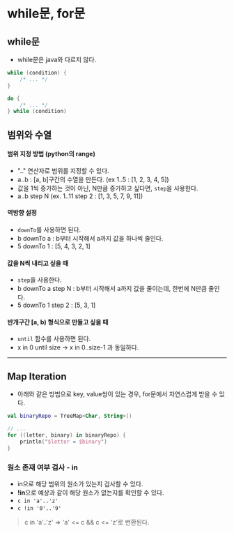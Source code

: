 # while문, for문

## while문

- while문은 java와 다르지 않다.

```kotlin
while (condition) {
    /* ... */
}

do {
    /* ... */
} while (condition)
```

## 범위와 수열

#### 범위 지정 방법 (python의 range)

- ".." 연산자로 범위를 지정할 수 있다.
- a..b : [a, b]구간의 수열을 만든다. (ex 1..5 : [1, 2, 3, 4, 5])
- 값을 1씩 증가하는 것이 아닌, N만큼 증가하고 싶다면, `step`을 사용한다.
- a..b step N (ex. 1..11 step 2 : [1, 3, 5, 7, 9, 11])

#### 역방향 설정

- `downTo`를 사용하면 된다.
- b downTo a : b부터 시작해서 a까지 값을 하나씩 줄인다.
- 5 downTo 1 : [5, 4, 3, 2, 1]

#### 값을 N씩 내리고 싶을 때

- `step`을 사용한다.
- b downTo a step N : b부터 시작해서 a까지 값을 줄이는데, 한번에 N만큼 줄인다.
- 5 downTo 1 step 2 : [5, 3, 1]

#### 반개구간 [a, b) 형식으로 만들고 싶을 때

- `until` 함수를 사용하면 된다.
- x in 0 until size -> x in 0..size-1 과 동일하다.

---

## Map Iteration

- 아래와 같은 방법으로 key, value쌍이 있는 경우, for문에서 자연스럽게 받을 수 있다.

```kotlin
val binaryRepo = TreeMap<Char, String>()

// ...
for ((letter, binary) in binaryRepo) {
    println("$letter = $binary")
}
```

### 원소 존재 여부 검사 - in

- in으로 해당 범위의 원소가 있는지 검사할 수 있다.
- **!in**으로 예상과 같이 해당 원소가 없는지를 확인할 수 있다.
- `c in 'a'..'z'`
- `c !in '0'..'9'`

> c in 'a'..'z' => 'a' <= c && c <= 'z'로 변환된다.
